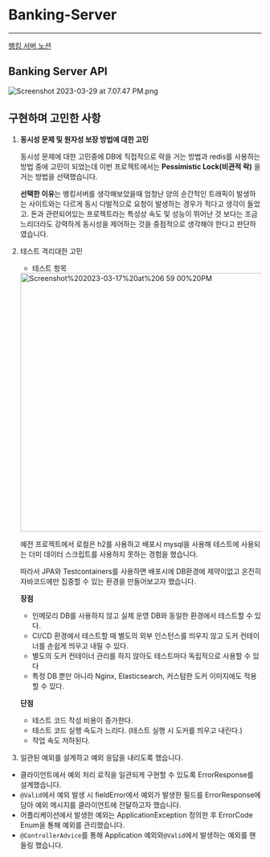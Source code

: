 # Banking-Server
___ 
[뱅킹 서버 노션](https://gilded-spade-880.notion.site/864adf959dd84bc5813df76a721ed5d7)

## Banking Server API
![Screenshot 2023-03-29 at 7.07.47 PM.png](..%2F..%2F..%2F..%2F..%2Fvar%2Ffolders%2Fws%2Fhxrbp_sn2054vm0pmtym0b900000gn%2FT%2FTemporaryItems%2FNSIRD_screencaptureui_Bc2e2j%2FScreenshot%202023-03-29%20at%207.07.47%20PM.png)

## **구현하며 고민한 사항**

1. **동시성 문제 및 원자성 보장 방법에 대한 고민**

   동시성 문제에 대한 고민중에 DB에 직접적으로 락을 거는 방법과 redis를 사용하는 방법 중에 고민이 되었는데 이번 프로젝트에서는 **Pessimistic Lock(비관적 락)** 을 거는 방법을 선택했습니다.

   **선택한 이유**는 뱅킹서버를 생각해보았을때 엄청난 양의 순간적인 트래픽이 발생하는 사이트와는 다르게 동시 다발적으로 요청이 발생하는 경우가 적다고 생각이 들었고. 돈과 관련되어있는 프로젝트라는 특성상 속도 및 성능이 뛰어난 것 보다는 조금 느리더라도 강력하게 동시성을 제어하는 것을 중점적으로 생각해야 한다고 판단하였습니다.

2. 테스트 격리대한 고민
    - 테스트 항목

    <img width="514" alt="Screenshot%202023-03-17%20at%206 59 00%20PM" src="https://user-images.githubusercontent.com/75709176/228500603-c5470e36-b159-4b8f-b8c5-8f8cee88be79.png">

    예전 프로젝트에서 로컬은 h2를 사용하고 배포시 mysql을 사용해 테스트에 사용되는 더미 데이터 스크립트를 사용하지 못하는 경험을 했습니다.
    
    따라서 JPA와 Testcontainers를 사용하면 배포시에 DB환경에 제약이없고 온전히 자바코드에만 집중할 수 있는 환경을 만들어보고자 했습니다.
    
    **장점**
    
    - 인메모리 DB를 사용하지 않고 실제 운영 DB와 동일한 환경에서 테스트할 수 있다.
    - CI/CD 환경에서 테스트할 때 별도의 외부 인스턴스를 띄우지 않고 도커 컨테이너를 손쉽게 띄우고 내릴 수 있다.
    - 별도의 도커 컨테이너 관리를 하지 않아도 테스트마다 독립적으로 사용할 수 있다
    - 특정 DB 뿐만 아니라 Nginx, Elasticsearch, 커스텀한 도커 이미지에도 적용할 수 있다.
    
    **단점**
    
    - 테스트 코드 작성 비용이 증가한다.
    - 테스트 코드 실행 속도가 느리다. (테스트 실행 시 도커를 띄우고 내린다.)
    - 작업 속도 저하된다.

3. 일관된 예외를 설계하고 예외 응답을 내리도록 했습니다.

- 클라이언트에서 예외 처리 로직을 일관되게 구현할 수 있도록 ErrorResponse를 설계했습니다.
- `@Valid`에서 예외 발생 시 fieldError에서 예외가 발생한 필드를 ErrorResponse에 담아 예외 메시지를 클라이언트에 전달하고자 했습니다.
- 어플리케이션에서 발생한 예외는 ApplicationException 정의한 후 ErrorCode Enum을 통해 예외를 관리했습니다.
- `@ControllerAdvice`를 통해 Application 예외와`@Valid`에서 발생하는 예외를 핸들링 했습니다. 


